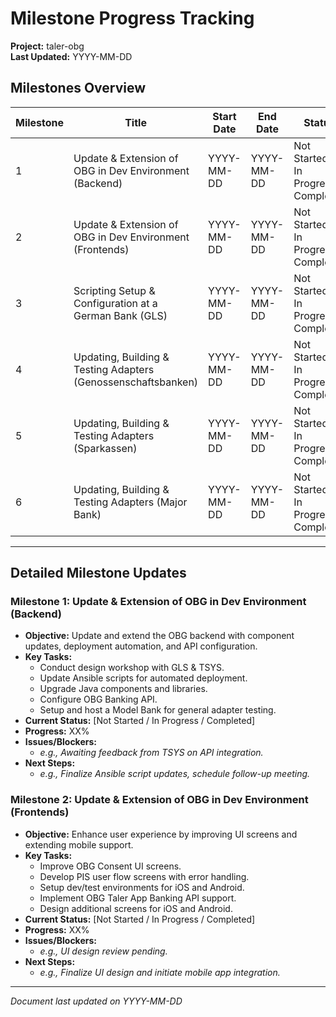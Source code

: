 # Milestone Progress Tracking

**Project:** taler-obg  
**Last Updated:** YYYY-MM-DD

## Milestones Overview

| Milestone | Title                                                         | Start Date | End Date   | Status                              | Progress (%) | Comments |
|-----------|---------------------------------------------------------------|------------|------------|-------------------------------------|--------------|----------|
| 1         | Update & Extension of OBG in Dev Environment (Backend)        | YYYY-MM-DD | YYYY-MM-DD | Not Started / In Progress / Completed | 0%           |          |
| 2         | Update & Extension of OBG in Dev Environment (Frontends)        | YYYY-MM-DD | YYYY-MM-DD | Not Started / In Progress / Completed | 0%           |          |
| 3         | Scripting Setup & Configuration at a German Bank (GLS)          | YYYY-MM-DD | YYYY-MM-DD | Not Started / In Progress / Completed | 0%           |          |
| 4         | Updating, Building & Testing Adapters (Genossenschaftsbanken)   | YYYY-MM-DD | YYYY-MM-DD | Not Started / In Progress / Completed | 0%           |          |
| 5         | Updating, Building & Testing Adapters (Sparkassen)             | YYYY-MM-DD | YYYY-MM-DD | Not Started / In Progress / Completed | 0%           |          |
| 6         | Updating, Building & Testing Adapters (Major Bank)             | YYYY-MM-DD | YYYY-MM-DD | Not Started / In Progress / Completed | 0%           |          |

---

## Detailed Milestone Updates

### Milestone 1: Update & Extension of OBG in Dev Environment (Backend)
- **Objective:** Update and extend the OBG backend with component updates, deployment automation, and API configuration.
- **Key Tasks:**
  - Conduct design workshop with GLS & TSYS.
  - Update Ansible scripts for automated deployment.
  - Upgrade Java components and libraries.
  - Configure OBG Banking API.
  - Setup and host a Model Bank for general adapter testing.
- **Current Status:** [Not Started / In Progress / Completed]
- **Progress:** XX%
- **Issues/Blockers:**  
  - *e.g., Awaiting feedback from TSYS on API integration.*
- **Next Steps:**  
  - *e.g., Finalize Ansible script updates, schedule follow-up meeting.*

### Milestone 2: Update & Extension of OBG in Dev Environment (Frontends)
- **Objective:** Enhance user experience by improving UI screens and extending mobile support.
- **Key Tasks:**
  - Improve OBG Consent UI screens.
  - Develop PIS user flow screens with error handling.
  - Setup dev/test environments for iOS and Android.
  - Implement OBG Taler App Banking API support.
  - Design additional screens for iOS and Android.
- **Current Status:** [Not Started / In Progress / Completed]
- **Progress:** XX%
- **Issues/Blockers:**  
  - *e.g., UI design review pending.*
- **Next Steps:**  
  - *e.g., Finalize UI design and initiate mobile app integration.*

<!-- Similarly, add sections for Milestones 3 to 6 as needed -->

---

*Document last updated on YYYY-MM-DD*
